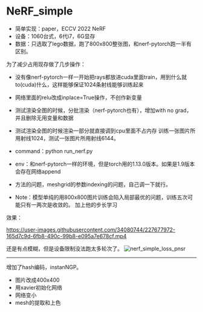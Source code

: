 # NeRF_simple
* 简单实现：paper，ECCV 2022 NeRF
* 设备：1060台式，6代i7，6G显存
* 数据：只选取了lego数据，跑了800x800整张图，和nerf-pytorch跑一半有区别。

为了减少占用现存做了几步操作：
* 没有像nerf-pytorch一样一开始把rays都放进cuda里面train，用到什么就to(cuda)什么，这样能够保证1024条射线能够训练起来
* 网络里面的relu改成inplace=True操作，不创作新变量
* 测试渲染全图的时候，分批渲染（nerf-pytorch也有），增加with no grad，并且删除无用变量和数据
* 测试渲染全图的时候渲染一部分就直接调到cpu里面不占内存
训练一张图片所用射线1024，测试一张图片所用射线6144。

* command：python run_nerf.py
* env：和nerf-pytorch一样的环境，但是torch用的1.13.0版本。如果是1.9版本会存在网络append
* 方法的问题，meshgrid的参数indexing的问题，自己调一下就行。
* Note：模型单纯的用800x800图片训练会陷入局部最优的问题，训练五次可能只有一两次是收敛的。
加上他的步长学习

效果：

https://user-images.githubusercontent.com/34080744/227677972-165d7c9d-6fb8-490c-99b8-e095a7e678cf.mp4

还是有点模糊，但是设备限制没法跑太多轮次了。
![nerf_simple_loss_pnsr](https://user-images.githubusercontent.com/34080744/227678042-040d5c10-3758-4a09-a964-a3043e0d531c.png)

***
增加了hash编码，instanNGP。
* 图片改成400x400
* 用xavier初始化网络
* 网络变小
* mesh的提取和上色

